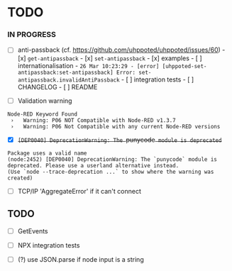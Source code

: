 # TODO

### IN PROGRESS

- [ ] anti-passback (cf. https://github.com/uhppoted/uhppoted/issues/60)
      - [x] `get-antipassback`
      - [x] `set-antipassback`
      - [x] examples
      - [ ] internationalisation
            - `26 Mar 10:23:29 - [error] [uhppoted-set-antipassback:set-antipassback] Error: set-antipassback.invalidAntiPassback`
      - [ ] integration tests
      - [ ] CHANGELOG
      - [ ] README

- [ ] Validation warning
```
Node-RED Keyword Found
 ›   Warning: P06 NOT Compatible with Node-RED v1.3.7
 ›   Warning: P06 Not Compatible with any current Node-RED versions
```

- [x] ~~`[DEP0040] DeprecationWarning: The `punycode` module is deprecated`~~
```
Package uses a valid name
(node:2452) [DEP0040] DeprecationWarning: The `punycode` module is deprecated. Please use a userland alternative instead.
(Use `node --trace-deprecation ...` to show where the warning was created)
```

- [ ] TCP/IP 'AggregateError' if it can't connect

## TODO

- [ ] GetEvents
- [ ] NPX integration tests
- [ ] (?) use JSON.parse if node input is a string

